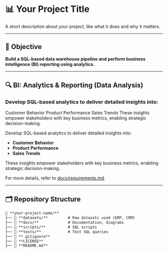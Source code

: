 # 📊 Your Project Title

A short description about your project, like what it does and why it matters.

---

## 📌 Objective

**Build a SQL-based data warehouse pipeline and perform business intelligence (BI) reporting using analytics.**

---

## 🔍 BI: Analytics & Reporting (Data Analysis)

### Develop SQL-based analytics to deliver detailed insights into:

Customer Behavior
Product Performance
Sales Trends
These insights empower stakeholders with key business metrics, enabling strategic decision-making.

Develop SQL-based analytics to deliver detailed insights into:

- **Customer Behavior**
- **Product Performance**
- **Sales Trends**

These insights empower stakeholders with key business metrics, enabling strategic decision-making.

For more details, refer to [docs/requirements.md](docs/requirements.md).

---

## 🗂️ Repository Structure

```markdown
📁 **your-project-name/**
├── 📁 **datasets/**         # Raw datasets used (ERP, CRM)
├── 📁 **docs/**             # Documentation, diagrams
├── 📁 **scripts/**          # SQL scripts
├── 📁 **tests/**            # Test SQL queries
├── 📄 **.gitignore**
├── 📄 **LICENSE**
├── 📄 **README.md**
